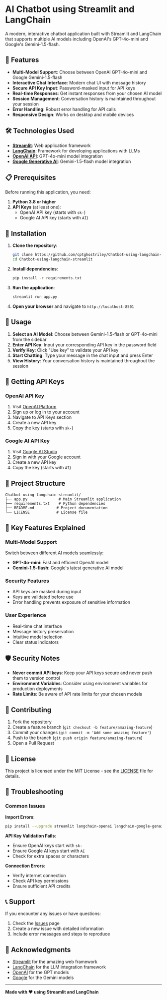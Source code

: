 # AI Chatbot using Streamlit and LangChain

A modern, interactive chatbot application built with Streamlit and LangChain that supports multiple AI models including OpenAI's GPT-4o-mini and Google's Gemini-1.5-flash.

## 🚀 Features

- **Multi-Model Support**: Choose between OpenAI GPT-4o-mini and Google Gemini-1.5-flash
- **Interactive Chat Interface**: Modern chat UI with message history
- **Secure API Key Input**: Password-masked input for API keys
- **Real-time Responses**: Get instant responses from your chosen AI model
- **Session Management**: Conversation history is maintained throughout your session
- **Error Handling**: Robust error handling for API calls
- **Responsive Design**: Works on desktop and mobile devices

## 🛠️ Technologies Used

- **[Streamlit](https://streamlit.io/)**: Web application framework
- **[LangChain](https://langchain.com/)**: Framework for developing applications with LLMs
- **[OpenAI API](https://openai.com/api/)**: GPT-4o-mini model integration
- **[Google Generative AI](https://ai.google.dev/)**: Gemini-1.5-flash model integration

## 📋 Prerequisites

Before running this application, you need:

1. **Python 3.8 or higher**
2. **API Keys** (at least one):
   - OpenAI API key (starts with `sk-`)
   - Google AI API key (starts with `AI`)

## 🔧 Installation

1. **Clone the repository**:
   ```bash
   git clone https://github.com/cptghostriley/Chatbot-using-langchain-streamlit.git
   cd Chatbot-using-langchain-streamlit
   ```

2. **Install dependencies**:
   ```bash
   pip install -r requirements.txt
   ```

3. **Run the application**:
   ```bash
   streamlit run app.py
   ```

4. **Open your browser** and navigate to `http://localhost:8501`

## 🚀 Usage

1. **Select an AI Model**: Choose between Gemini-1.5-flash or GPT-4o-mini from the sidebar
2. **Enter API Key**: Input your corresponding API key in the password field
3. **Verify Key**: Click "Use key" to validate your API key
4. **Start Chatting**: Type your message in the chat input and press Enter
5. **View History**: Your conversation history is maintained throughout the session

## 🔑 Getting API Keys

### OpenAI API Key
1. Visit [OpenAI Platform](https://platform.openai.com/)
2. Sign up or log in to your account
3. Navigate to API Keys section
4. Create a new API key
5. Copy the key (starts with `sk-`)

### Google AI API Key
1. Visit [Google AI Studio](https://aistudio.google.com/)
2. Sign in with your Google account
3. Create a new API key
4. Copy the key (starts with `AI`)

## 📁 Project Structure

```
Chatbot-using-langchain-streamlit/
├── app.py              # Main Streamlit application
├── requirements.txt    # Python dependencies
├── README.md          # Project documentation
└── LICENSE            # License file
```

## 🎯 Key Features Explained

### Multi-Model Support
Switch between different AI models seamlessly:
- **GPT-4o-mini**: Fast and efficient OpenAI model
- **Gemini-1.5-flash**: Google's latest generative AI model

### Security Features
- API keys are masked during input
- Keys are validated before use
- Error handling prevents exposure of sensitive information

### User Experience
- Real-time chat interface
- Message history preservation
- Intuitive model selection
- Clear status indicators

## 🛡️ Security Notes

- **Never commit API keys**: Keep your API keys secure and never push them to version control
- **Environment Variables**: Consider using environment variables for production deployments
- **Rate Limits**: Be aware of API rate limits for your chosen models

## 🤝 Contributing

1. Fork the repository
2. Create a feature branch (`git checkout -b feature/amazing-feature`)
3. Commit your changes (`git commit -m 'Add some amazing feature'`)
4. Push to the branch (`git push origin feature/amazing-feature`)
5. Open a Pull Request

## 📝 License

This project is licensed under the MIT License - see the [LICENSE](LICENSE) file for details.

## 🐛 Troubleshooting

### Common Issues

**Import Errors**:
```bash
pip install --upgrade streamlit langchain-openai langchain-google-genai
```

**API Key Validation Fails**:
- Ensure OpenAI keys start with `sk-`
- Ensure Google AI keys start with `AI`
- Check for extra spaces or characters

**Connection Errors**:
- Verify internet connection
- Check API key permissions
- Ensure sufficient API credits

## 📞 Support

If you encounter any issues or have questions:

1. Check the [Issues](https://github.com/cptghostriley/Chatbot-using-langchain-streamlit/issues) page
2. Create a new issue with detailed information
3. Include error messages and steps to reproduce

## 🌟 Acknowledgments

- [Streamlit](https://streamlit.io/) for the amazing web framework
- [LangChain](https://langchain.com/) for the LLM integration framework
- [OpenAI](https://openai.com/) for the GPT models
- [Google](https://ai.google.dev/) for the Gemini models

---

**Made with ❤️ using Streamlit and LangChain**
